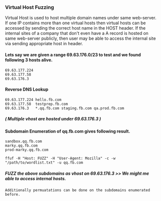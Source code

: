 
### Virtual Host Fuzzing 
Virtual Host is used to host multiple domain names under same web-server. If one IP contains more than one virtual hosts then virtual hosts can be accessed by sending the correct host name in the HOST header. If the internal sites of a company that don't even have a A record is hosted on same web-server publicly, then user may be able to access the internal site via sending appropriate host in header.

#### Lets say we are given a range 69.63.176.0/23 to test and we found following 3 hosts alive.
```
69.63.177.224
69.63.177.58
69.63.176.3
```
#### Reverse DNS Lookup 
```
69.63.177.224 hello.fb.com
69.63.177.58  testprep.fb.com
69.63.176.3   *.qq.fb.com staging.fb.com qa.prod.fb.com
```
##### ( Multiple vhost are hosted under 69.63.176.3 )

#### Subdomain Enumeration of qq.fb.com gives following result.
```
sandbox.qq.fb.com
marky.qq.fb.com
prod-marky.qq.fb.com
```
```
ffuf -H "Host: FUZZ" -H "User-Agent: Mozilla" -c -w "/path/to/wordlist.txt" -u qq.fb.com
```

##### FUZZ the above subdomains as vhost on 69.63.176.3 >> We might me able to access internal hosts.
```
Additionally permuatations can be done on the subdomains enumerated before.
```


